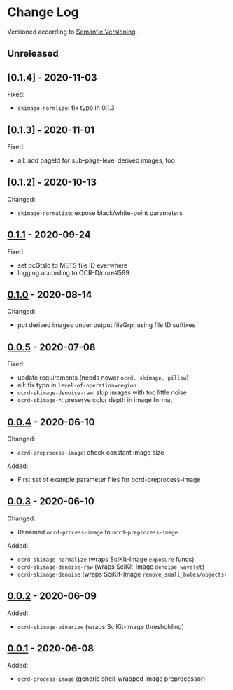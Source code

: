 # Change Log

Versioned according to [Semantic Versioning](http://semver.org/).

## Unreleased

## [0.1.4] - 2020-11-03

Fixed:

 * `skimage-normlize`: fix typo in 0.1.3

## [0.1.3] - 2020-11-01

Fixed:

 * all: add pageId for sub-page-level derived images, too

## [0.1.2] - 2020-10-13

Changed:

 * `skimage-normalize`: expose black/white-point parameters

## [0.1.1] - 2020-09-24

Fixed:

 * set pcGtsId to METS file ID everwhere
 * logging according to OCR-D/core#599

## [0.1.0] - 2020-08-14

Changed:

 * put derived images under output fileGrp, using file ID suffixes

## [0.0.5] - 2020-07-08

Fixed:

 * update requirements (needs newer `ocrd, skimage, pillow`)
 * all: fix typo in `level-of-operation=region`
 * `ocrd-skimage-denoise-raw`: skip images with too little noise
 * `ocrd-skimage-*`: preserve color depth in image format

## [0.0.4] - 2020-06-10

Changed:

  * `ocrd-preprocess-image`: check constant image size

Added:

  * First set of example parameter files for ocrd-preprocess-image


## [0.0.3] - 2020-06-10

Changed:

  * Renamed `ocrd-process-image` to `ocrd-preprocess-image`
  
Added:

  * `ocrd-skimage-normalize` (wraps SciKit-Image `exposure` funcs)
  * `ocrd-skimage-denoise-raw` (wraps SciKit-Image `denoise_wavelet`)
  * `ocrd-skimage-denoise` (wraps SciKit-Image `remove_small_holes/objects`)

## [0.0.2] - 2020-06-09

Added:

  * `ocrd-skimage-binarize` (wraps SciKit-Image thresholding)

## [0.0.1] - 2020-06-08

Added:

  * `ocrd-process-image` (generic shell-wrapped image preprocessor)

<!-- link-labels -->
[0.1.1]: ../../compare/v0.1.0...v0.1.1
[0.1.0]: ../../compare/v0.0.5...v0.1.0
[0.0.5]: ../../compare/v0.0.4...v0.0.5
[0.0.4]: ../../compare/v0.0.3...v0.0.4
[0.0.3]: ../../compare/v0.0.2...v0.0.3
[0.0.2]: ../../compare/v0.0.1...v0.0.2
[0.0.1]: ../../compare/HEAD...v0.0.1
